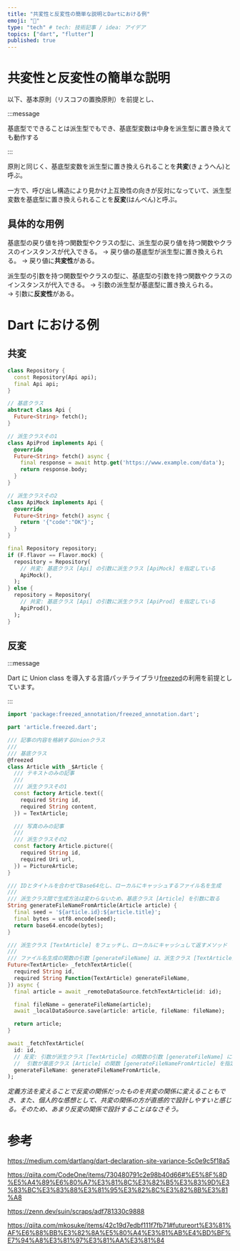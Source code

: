 ```yaml
---
title: "共変性と反変性の簡単な説明とDartにおける例"
emoji: "🎃"
type: "tech" # tech: 技術記事 / idea: アイデア
topics: ["dart", "flutter"]
published: true
---
```


# 共変性と反変性の簡単な説明

以下、基本原則（リスコフの置換原則）を前提とし、

:::message

基底型でできることは派生型でもでき、基底型変数は中身を派生型に置き換えても動作する

:::

原則と同じく、基底型変数を派生型に置き換えられることを**共変**(きょうへん)と呼ぶ。

一方で、呼び出し構造により見かけ上互換性の向きが反対になっていて、派生型変数を基底型に置き換えられることを**反変**(はんぺん)と呼ぶ。

## 具体的な用例

基底型の戻り値を持つ関数型やクラスの型に、派生型の戻り値を持つ関数やクラスのインスタンスが代入できる。
→ 戻り値の基底型が派生型に置き換えられる。
→ 戻り値に**共変性**がある。

派生型の引数を持つ関数型やクラスの型に、基底型の引数を持つ関数やクラスのインスタンスが代入できる。
→ 引数の派生型が基底型に置き換えられる。  
→ 引数に**反変性**がある。

# Dart における例

## 共変

```dart:repository.dart
class Repository {
  const Repository(Api api);
  final Api api;
}
```

```dart:api.dart
// 基底クラス
abstract class Api {
  Future<String> fetch();
}

// 派生クラスその1
class ApiProd implements Api {
  @override
  Future<String> fetch() async {
    final response = await http.get('https://www.example.com/data');
    return response.body;
  }
}

// 派生クラスその2
class ApiMock implements Api {
  @override
  Future<String> fetch() async {
    return '{"code":"OK"}';
  }
}
```

```dart:main.dart
final Repository repository;
if (F.flavor == Flavor.mock) {
  repository = Repository(
    // 共変: 基底クラス [Api] の引数に派生クラス [ApiMock] を指定している
    ApiMock(),
  );
} else {
  repository = Repository(
    // 共変: 基底クラス [Api] の引数に派生クラス [ApiProd] を指定している
    ApiProd(),
  );
}
```

## 反変

:::message

Dart に Union class を導入する言語パッチライブラリ[freezed](https://pub.dev/packages/freezed)の利用を前提としています。

:::

```dart:article.dart
import 'package:freezed_annotation/freezed_annotation.dart';

part 'article.freezed.dart';

/// 記事の内容を格納するUnionクラス
///
/// 基底クラス
@freezed
class Article with _$Article {
  /// テキストのみの記事
  ///
  /// 派生クラスその1
  const factory Article.text({
    required String id,
    required String content,
  }) = TextArticle;

  /// 写真のみの記事
  ///
  /// 派生クラスその2
  const factory Article.picture({
    required String id,
    required Uri url,
  }) = PictureArticle;
}

/// IDとタイトルを合わせてBase64化し、ローカルにキャッシュするファイル名を生成
///
/// 派生クラス間で生成方法は変わらないため、基底クラス [Article] を引数に取る
String generateFileNameFromArticle(Article article) {
  final seed = '${article.id}:${article.title}';
  final bytes = utf8.encode(seed);
  return base64.encode(bytes);
}
```

```dart:main.dart
/// 派生クラス [TextArticle] をフェッチし、ローカルにキャッシュして返すメソッド
///
/// ファイル名生成の関数の引数 [generateFileName] は、派生クラス [TextArticle] を引数に取る
Future<TextArticle> _fetchTextArticle({
  required String id,
  required String Function(TextArticle) generateFileName,
}) async {
  final article = await _remoteDataSource.fetchTextArticle(id: id);

  final fileName = generateFileName(article);
  await _localDataSource.save(article: article, fileName: fileName);

  return article;
}

await _fetchTextArticle(
  id: id,
  // 反変: 引数が派生クラス [TextArticle] の関数の引数 [generateFileName] に、
  //  引数が基底クラス [Article] の関数 [generateFileNameFromArticle] を指定している
  generateFileName: generateFileNameFromArticle,
);
```

_定義方法を変えることで反変の関係だったものを共変の関係に変えることもでき、また、個人的な感想として、共変の関係の方が直感的で設計しやすいと感じる。そのため、あまり反変の関係で設計することはなさそう。_

# 参考

https://medium.com/dartlang/dart-declaration-site-variance-5c0e9c5f18a5

https://qiita.com/CodeOne/items/730480791c2e98b40d66#%E5%8F%8D%E5%A4%89%E6%80%A7%E3%81%8C%E3%82%B5%E3%83%9D%E3%83%BC%E3%83%88%E3%81%95%E3%82%8C%E3%82%8B%E3%81%A8

https://zenn.dev/suin/scraps/adf781330c9888

https://qiita.com/mkosuke/items/42c19d7edbf111f7fb71#futureort%E3%81%AF%E6%88%BB%E3%82%8A%E5%80%A4%E3%81%AB%E4%BD%BF%E7%94%A8%E3%81%97%E3%81%AA%E3%81%84
